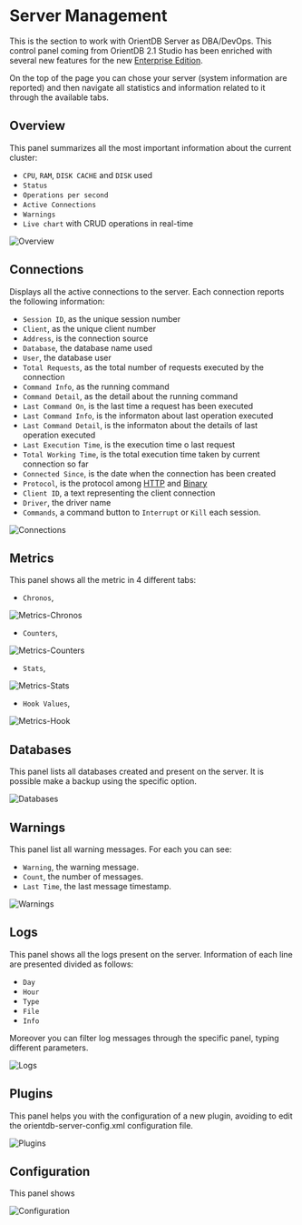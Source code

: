 # Server Management
This is the section to work with OrientDB Server as DBA/DevOps. This control panel coming from OrientDB 2.1 Studio has been enriched with several new features for the new [Enterprise Edition](http://orientdb.com/enterprise/).

On the top of the page you can chose your server (system information are reported) and then navigate all statistics and information related to it through the available tabs.

## Overview
This panel summarizes all the most important information about the current cluster:
- `CPU`, `RAM`, `DISK CACHE` and `DISK` used
- `Status`
- `Operations per second`
- `Active Connections`
- `Warnings`
- `Live chart` with CRUD operations in real-time

![Overview](images/studio-server-management-overview.png)

## Connections
Displays all the active connections to the server. Each connection reports the following information:
- `Session ID`, as the unique session number
- `Client`, as the unique client number
- `Address`, is the connection source
- `Database`, the database name used
- `User`, the database user
- `Total Requests`, as the total number of requests executed by the connection
- `Command Info`, as the running command
- `Command Detail`, as the detail about the running command
- `Last Command On`, is the last time a request has been executed
- `Last Command Info`, is the informaton about last operation executed
- `Last Command Detail`, is the informaton about the details of last operation executed
- `Last Execution Time`, is the execution time o last request
- `Total Working Time`, is the total execution time taken by current connection so far
- `Connected Since`, is the date when the connection has been created
- `Protocol`, is the protocol among [HTTP](OrientDB-REST.md) and [Binary](Network-Binary-Protocol.md)
- `Client ID`, a text representing the client connection
- `Driver`, the driver name
- `Commands`, a command button to `Interrupt` or `Kill` each session.

![Connections](images/studio-server-management-connections.png)

## Metrics
This panel shows all the metric in 4 different tabs:
- `Chronos`,

![Metrics-Chronos](images/studio-server-management-metrics-chronos.png)

- `Counters`, 

![Metrics-Counters](images/studio-server-management-metrics-counters.png)

- `Stats`,

![Metrics-Stats](images/studio-server-management-metrics-stats.png)

- `Hook Values`,

![Metrics-Hook](images/studio-server-management-metrics-hook.png)

## Databases
This panel lists all databases created and present on the server. It is possible make a backup using the specific option.

![Databases](images/studio-server-management-databases.png)

## Warnings
This panel list all warning messages. For each you can see:
- `Warning`, the warning message.
- `Count`, the number of messages.
- `Last Time`, the last message timestamp.

![Warnings](images/studio-server-management-warnings.png)

## Logs
This panel shows all the logs present on the server. Information of each line are presented divided as follows:
- `Day`
- `Hour`
- `Type`
- `File`
- `Info`

Moreover you can filter log messages through the specific panel, typing different parameters.

![Logs](images/studio-server-management-logs.png)

## Plugins
This panel helps you with the configuration of a new plugin, avoiding to edit the orientdb-server-config.xml configuration file.

![Plugins](images/studio-server-management-plugins.png)

## Configuration
This panel shows 

![Configuration](images/studio-server-management-configuration.png)
